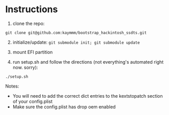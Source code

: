 Instructions
============

1. clone the repo:

`git clone git@github.com:kaymmm/bootstrap_hackintosh_ssdts.git`

2. initialize/update:
`git submodule init; git submodule update`

3. mount EFI partition

4. run setup.sh and follow the directions (not everything's automated right now. sorry):

`./setup.sh`

Notes:
* You will need to add the correct dict entries to the kextstopatch section of your config.plist
* Make sure the config.plist has drop oem enabled